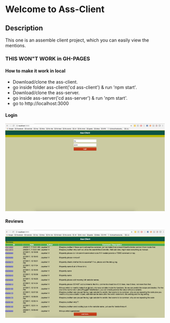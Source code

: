 # Welcome to Ass-Client

## Description

This one is an assemble client project, which you can easily view the mentions.

### THIS WON"T WORK in GH-PAGES

#### How to make it work in local

- Download/clone the ass-client.
- go inside folder ass-client('cd ass-client') & run 'npm start'.
- Download/clone the ass-server.
- go inside ass-server('cd ass-server') & run 'npm start'.
- go to http://localhost:3000

#### Login

![alt tag](https://github.com/jayahariv/ass-client/blob/master/login.png)

#### Reviews

![alt tag](https://github.com/jayahariv/ass-client/blob/master/reviews.png)
